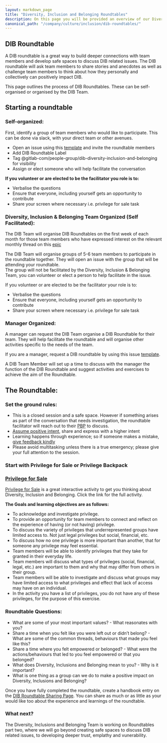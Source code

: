 ```yaml
---
layout: markdown_page
title: "Diversity, Inclusion and Belonging Roundtables"
description: On this page you will be provided an overview of our Diversity, Inclusion and Belonging Roundtables.
canonical_path: "/company/culture/inclusion/dib-roundtables/"
---
```


## DIB Roundtable 

A DIB roundtable is a great way to build deeper connections with team members and develop safe spaces to discuss DIB related issues. The DIB roundtable will ask team members to share stories and anecdotes as well as challenge team members to think about how they personally and collectively can positively impact DIB. 

This page outlines the process of DIB Roundtables. These can be self-organised or organised by the DIB Team. 

## Starting a roundtable

### Self-organized: 

First, identify a group of team members who would like to participate. This can be done via slack, with your direct team or other avenues. 

- Open an issue using this [template](https://gitlab.com/gitlab-com/people-group/dib-diversity-inclusion-and-belonging/diversity-and-inclusion/-/issues/new?issue%5Bassignee_id%5D=&issue%5Bmilestone_id%5D=#) and invite the roundtable members 
- Add DIB Roundtable Label 
- Tag @gitlab-com/people-group/dib-diversity-inclusion-and-belonging for visibility
- Assign or elect someone who will help facilitate the conversation 

**If you volunteer or are elected to be the facilitator you role is to:**

- Verbalise the questions 
- Ensure that everyone, including yourself gets an opportunity to contribute 
- Share your screen where necessary i.e. privilege for sale task

### Diversity, Inclusion & Belonging Team Organized (Self Facilitated): 

The DIB Team will organise DIB Roundtables on the first week of each month for those team members who have expressed interest on the relevant monthly thread on this [epic](https://gitlab.com/groups/gitlab-com/people-group/dib-diversity-inclusion-and-belonging/-/epics/13)

The DIB Team will organise groups of 5-6 team members to participate in the roundtable together. They will open an issue with the group that will be attending your roundtable.  
The group will not be facilitated by the Diversity, Inclusion & Belonging Team, you can volunteer or elect a person to help facilitate in the issue.  

If you volunteer or are elected to be the facilitator your role is to:

- Verbalise the questions 
- Ensure that everyone, including yourself gets an opportunity to contribute 
- Share your screen where necessary i.e. privilege for sale task

### Manager Organized: 

A manager can request the DIB Team organise a DIB Roundtable for their team. They will help facilitate the roundtable and will organise other activities specific to the needs of the team. 

If you are a manager, request a DIB roundtable by using this issue [template](https://gitlab.com/gitlab-com/people-group/dib-diversity-inclusion-and-belonging/diversity-and-inclusion/-/issues/new?issue%5Bassignee_id%5D=&issue%5Bmilestone_id%5D=#). 

A DIB Team Member will set up a time to discuss with the manager the function of the DIB Roundtable and suggest activities and exercises to achieve the aim of the Roundtable. 

## The Roundtable:

### Set the ground rules: 

- This is a closed session and a safe space.  However if something arises as part of the conversation that needs investigation, the roundtable facilitator will reach out to their [PBP](/handbook/people-group/#people-business-partner-alignment-to-division) to discuss.  
- [Assume positive intent](/handbook/values/#assume-positive-intent), share and express with a higher intent 
- Learning happens through experience; so if someone makes a mistake, [give feedback kindly](/handbook/values/#kindness)
- Please avoid multitasking unless there is a true emergency; please give your full attention to the session.


### Start with Privilege for Sale or Privilege Backpack

### [Privilege for Sale](https://about.gitlab.com/company/culture/inclusion/privilege-for-sale/)

[Privilege for Sale](https://about.gitlab.com/company/culture/inclusion/privilege-for-sale/) is a great interactive activity to get you thinking about Diversity, Inclusion and Belonging. Click the link for the full activity. 

**The Goals and learning objectives are as follows:**

- To acknowledge and investigate privilege.  
- To provide an opportunity for team members to connect and reflect on the experience of having (or not having) privilege.
- To discuss the variety of privileges that underrepresented groups have limited access to. Not just legal privileges but social, financial, etc.
- To discuss how no one privilege is more important than another, that for someone any privilege may feel essential.
- Team members will be able to identify privileges that they take for granted in their everyday life.
- Team members will discuss what types of privileges (social, financial, legal, etc.) are important to them and why that may differ from others in their group.
- Team members will be able to investigate and discuss what groups may have limited access to what privileges and effect that lack of access may have on an individual.
- In the activity you have a list of privileges, you do not have any of these privileges, for the purpose of this exercise. 


### Roundtable Questions: 

* What are some of your most important values?
       - What reasonates with you? 
* Share a time when you felt like you were left out or didn’t belong?
       - What are some of the common threads, behaviours that made you feel like this?
* Share a time where you felt empowered or belonged?
        - What were the actions/behaviours that led to you feel empowered or that you belonged?
* What does Diversity, Inclusions and Belonging mean to you? 
       - Why is it important? 
* What is one thing as a group can we do to make a positive impact on Diversity, Inclusions and Belonging?

Once you have fully completed the roundtable, create a handbook entry on the [DIB Roundtable Sharing Page](https://about.gitlab.com/company/culture/inclusion/DIB-sharing-page/). You can share as much or as little as your would like too about the experience and learnings of the roundtable. 

### What next?

The Diversity, Inclusions and Belonging Team is working on Roundtables  part two, where we will go beyond creating safe spaces to discuss DIB related issues, to developing deeper trust, emplathy and vunerability. 

